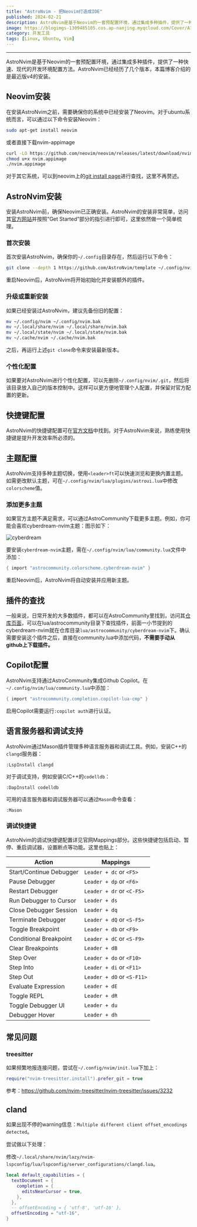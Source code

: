 ```yaml
---
title: "AstroNvim - 把Neovim打造成IDE"
published: 2024-02-21
description: AstroNvim是基于Neovim的一套预配置环境，通过集成多种插件，提供了一种快速、现代的开发环境配置方法。
image: https://blogimgs-1309485105.cos.ap-nanjing.myqcloud.com/Cover/AI/blackhole-1.png
category: 开发工具
tags: [Linux, Ubuntu, Vim]
---
```



--------------

AstroNvim是基于Neovim的一套预配置环境，通过集成多种插件，提供了一种快速、现代的开发环境配置方法。AstroNvim已经经历了几个版本，本篇博客介绍的是最近版v4的安装。

## Neovim安装

在安装AstroNvim之前，需要确保你的系统中已经安装了Neovim。对于ubuntu系统而言，可以通过以下命令安装Neovim：

```bash
sudo apt-get install neovim
```

或者直接下载nvim-appimage

```bash
curl -LO https://github.com/neovim/neovim/releases/latest/download/nvim.appimage
chmod u+x nvim.appimage
./nvim.appimage
```

对于其它系统，可以到neovim上的[git install page](https://github.com/neovim/neovim/blob/master/INSTALL.md)进行查找，这里不再赘述。

## AstroNvim安装

安装AstroNvim前，确保Neovim已正确安装。AstroNvim的安装非常简单，访问其[官方网站](https://astronvim.com/)并按照“Get Started”部分的指引进行即可，这里依然做一个简单梳理。

### 首次安装

首次安装AstroNvim，确保你的`~/.config`目录存在，然后运行以下命令：

```bash
git clone --depth 1 https://github.com/AstroNvim/template ~/.config/nvim
```

重启Neovim后，AstroNvim将开始初始化并安装额外的插件。

### 升级或重新安装

如果已经安装过AstroNvim，建议先备份旧的配置：

```bash
mv ~/.config/nvim ~/.config/nvim.bak
mv ~/.local/share/nvim ~/.local/share/nvim.bak
mv ~/.local/state/nvim ~/.local/state/nvim.bak
mv ~/.cache/nvim ~/.cache/nvim.bak
```

之后，再运行上述`git clone`命令来安装最新版本。

### 个性化配置

如果要对AstroNvim进行个性化配置，可以先删除`~/.config/nvim/.git`，然后将该目录放入自己的版本控制中。这样可以更方便地管理个人配置，并保留对官方配置的更新。

## 快捷键配置

AstroNvim的快捷键配置可在[官方文档](https://docs.astronvim.com/mappings)中找到。对于AstroNvim来说，熟练使用快捷键是提升开发效率所必须的。

## 主题配置

AstroNvim支持多种主题切换，使用`<leader>ft`可以快速浏览和更换内置主题。如需更改默认主题，可在`~/.config/nvim/lua/plugins/astroui.lua`中修改`colorscheme`值。

### 添加更多主题

如果官方主题不满足需求，可以通过AstroCommunity下载更多主题。例如，你可能会喜欢cyberdream-nvim主题：图示如下：

![cyberdream](https://b3logfile.com/siyuan/1644568593533/assets/cyberdream-20240528145632-jwmwez5.png)


要安装`cyberdream-nvim`主题，需在`~/.config/nvim/lua/community.lua`文件中添加：

```lua
{ import "astrocommunity.colorscheme.cyberdream-nvim" }
```

重启Neovim后，AstroNvim将自动安装并应用新主题。

## 插件的查找

一般来说，日常开发的大多数插件，都可以在AstroCommunity里找到，访问其[仓库页面](https://github.com/AstroNvim/astrocommunity/tree/main)，可以在lua/astrocommunity目录下查找插件，前面一小节提到的cyberdream-nvim就在仓库目录`lua/astrocommunity/cyberdream-nvim`下。确认需要安装这个插件之后，直接在community.lua中添加代码，**不需要手动从github上下载插件。**

## Copilot配置

AstroNvim支持通过AstroCommunity集成Github Copilot。在`~/.config/nvim/lua/community.lua`中添加：

```lua
{ import "astrocommunity.completion.copilot-lua-cmp" }
```

启用Copilot需要运行`:copilot auth`进行认证。

## 语言服务器和调试支持

AstroNvim通过Mason插件管理多种语言服务器和调试工具。例如，安装C++的`clangd`服务器：

```vim
:LspInstall clangd
```

对于调试支持，例如安装C/C++的`codelldb`：

```vim
:DapInstall codelldb
```

可用的语言服务器和调试服务器可以通过`Mason`命令查看：

```vim
:Mason
```

### 调试快捷键

AstroNvim的调试快捷键配置详见官网Mappings部分。这些快捷键包括启动、暂停、重启调试器，设置断点等功能。这里也贴上：

| Action                  | Mappings |
| ------------------------- | ---------- |
| Start/Continue Debugger | `Leader + dc` or `<F5>`     |
| Pause Debugger          | `Leader + dp` or `<F6>`     |
| Restart Debugger        | `Leader + dr` or `<C-F5>`     |
| Run Debugger to Cursor  | `Leader + ds`         |
| Close Debugger Session  | `Leader + dq`         |
| Terminate Debugger      | `Leader + dQ` or `<S-F5>`     |
| Toggle Breakpoint       | `Leader + db` or `<F9>`     |
| Conditional Breakpoint  | `Leader + dC` or `<S-F9>`     |
| Clear Breakpoints       | `Leader + dB`         |
| Step Over               | `Leader + do` or `<F10>`     |
| Step Into               | `Leader + di` or `<F11>`     |
| Step Out                | `Leader + dO` or `<S-F11>`     |
| Evaluate Expression     | `Leader + dE`         |
| Toggle REPL             | `Leader + dR`         |
| Toggle Debugger UI      | `Leader + du`         |
| Debugger Hover          | `Leader + dh`         |

## 常见问题

### treesitter

如果频繁地报连接问题，尝试在`~/.config/nvim/init.lua`下加上：

```lua
require("nvim-treesitter.install").prefer_git = true
```

参考：https://github.com/nvim-treesitter/nvim-treesitter/issues/3232

## cland

如果出现不停的warning信息：`Multiple different client offset_encodings detected`。

尝试做以下处理：

修改`~/.local/share/nvim/lazy/nvim-lspconfig/lua/lspconfig/server_configurations/clangd.lua`。

```lua
local default_capabilities = {
  textDocument = {
    completion = {
      editsNearCursor = true,
    },
  },
  -- offsetEncoding = { 'utf-8', 'utf-16' },
  offsetEncoding = "utf-16",
}
```
